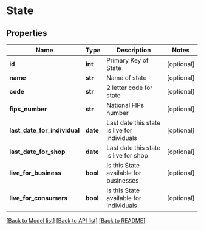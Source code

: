 # State

## Properties
Name | Type | Description | Notes
------------ | ------------- | ------------- | -------------
**id** | **int** | Primary Key of State | [optional] 
**name** | **str** | Name of state | [optional] 
**code** | **str** | 2 letter code for state | [optional] 
**fips_number** | **str** | National FIPs number | [optional] 
**last_date_for_individual** | **date** | Last date this state is live for individuals | [optional] 
**last_date_for_shop** | **date** | Last date this state is live for shop | [optional] 
**live_for_business** | **bool** | Is this State available for businesses | [optional] 
**live_for_consumers** | **bool** | Is this State available for individuals | [optional] 

[[Back to Model list]](../README.md#documentation-for-models) [[Back to API list]](../README.md#documentation-for-api-endpoints) [[Back to README]](../README.md)


